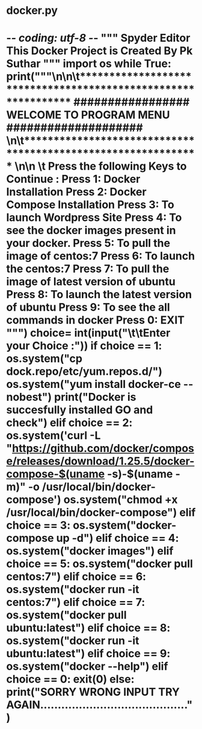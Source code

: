 # docker.py
# -*- coding: utf-8 -*- """ Spyder Editor  This Docker Project is Created By Pk Suthar """ import os while True:     print("""\n\n\t**************************************************************         ################# WELCOME TO PROGRAM MENU ####################           \n\t**************************************************************         \n\n \t Press the following Keys to Continue :                             Press 1: Docker Installation                 Press 2: Docker Compose Installation                Press 3: To launch Wordpress Site                Press 4: To see the docker images present in your docker.                Press 5: To pull the image of centos:7                Press 6: To launch the centos:7                Press 7: To pull the image of latest version of ubuntu                Press 8: To launch the latest version of ubuntu                Press 9: To see the all commands in docker                Press 0: EXIT                     """)     choice= int(input("\t\tEnter  your  Choice :"))          if choice == 1:         os.system("cp dock.repo/etc/yum.repos.d/")         os.system("yum install docker-ce --nobest")         print("Docker is succesfully installed GO and check")     elif choice == 2:         os.system('curl -L "https://github.com/docker/compose/releases/download/1.25.5/docker-compose-$(uname -s)-$(uname -m)" -o /usr/local/bin/docker-compose')         os.system("chmod +x /usr/local/bin/docker-compose")     elif choice == 3:         os.system("docker-compose up -d")     elif choice == 4:         os.system("docker images")     elif choice == 5:         os.system("docker pull centos:7")     elif choice == 6:         os.system("docker run -it centos:7")     elif choice == 7:         os.system("docker pull ubuntu:latest")     elif choice == 8:         os.system("docker run -it ubuntu:latest")     elif choice == 9:         os.system("docker --help")     elif choice == 0:         exit(0)     else:         print("SORRY WRONG INPUT TRY AGAIN..........................................")             
